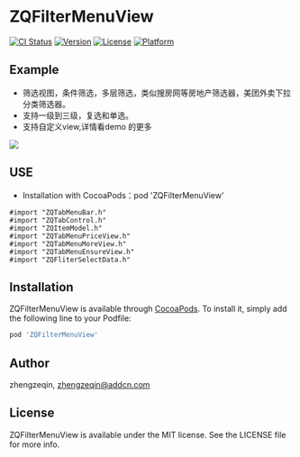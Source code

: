 # ZQFilterMenuView

[![CI Status](https://img.shields.io/travis/acct<blob>=0xE69D8EE69993E696B9/ZQFilterMenuView.svg?style=flat)](https://travis-ci.org/acct<blob>=0xE69D8EE69993E696B9/ZQFilterMenuView)
[![Version](https://img.shields.io/cocoapods/v/ZQFilterMenuView.svg?style=flat)](https://cocoapods.org/pods/ZQFilterMenuView)
[![License](https://img.shields.io/cocoapods/l/ZQFilterMenuView.svg?style=flat)](https://cocoapods.org/pods/ZQFilterMenuView)
[![Platform](https://img.shields.io/cocoapods/p/ZQFilterMenuView.svg?style=flat)](https://cocoapods.org/pods/ZQFilterMenuView)

## Example

- 筛选视图，条件筛选，多层筛选，类似搜房网等房地产筛选器，美团外卖下拉分类筛选器。
- 支持一级到三级，复选和单选。
- 支持自定义view,详情看demo 的更多

![](../assets/123.gif)

## USE

- Installation with CocoaPods：pod 'ZQFilterMenuView'
```objc
#import "ZQTabMenuBar.h"
#import "ZQTabControl.h"
#import "ZQItemModel.h"
#import "ZQTabMenuPriceView.h"
#import "ZQTabMenuMoreView.h"
#import "ZQTabMenuEnsureView.h"
#import "ZQFliterSelectData.h"
```


## Installation

ZQFilterMenuView is available through [CocoaPods](https://cocoapods.org). To install
it, simply add the following line to your Podfile:

```ruby
pod 'ZQFilterMenuView'
```

## Author

zhengzeqin, zhengzeqin@addcn.com

## License

ZQFilterMenuView is available under the MIT license. See the LICENSE file for more info.
